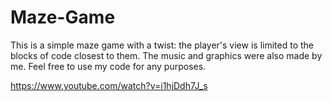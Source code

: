 # Maze-Game

This is a simple maze game with a twist: the player's view is limited to the blocks of code closest to them. 
The music and graphics were also made by me. Feel free to use my code for any purposes.

https://www.youtube.com/watch?v=i1hjDdh7J_s
